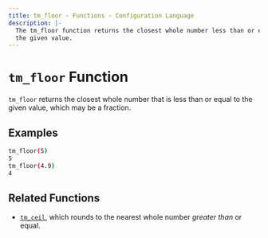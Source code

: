 ```yaml
---
title: tm_floor - Functions - Configuration Language
description: |-
  The tm_floor function returns the closest whole number less than or equal to
  the given value.
---
```


# `tm_floor` Function

`tm_floor` returns the closest whole number that is less than or equal to the
given value, which may be a fraction.

## Examples

```sh
tm_floor(5)
5
tm_floor(4.9)
4
```

## Related Functions

* [`tm_ceil`](./tm_ceil.md), which rounds to the nearest whole number _greater than_
  or equal.
